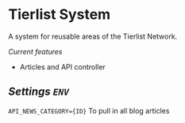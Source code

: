 # Tierlist System
A system for reusable areas of the Tierlist Network.

*Current features*
- Articles and API controller

*Settings `ENV`*
-
`API_NEWS_CATEGORY={ID}` To pull in all blog articles 
